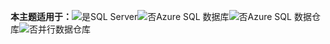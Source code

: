<Token>**本主题适用于：**![是](media/yes.png)SQL Server![否](media/no.png)Azure SQL 数据库![否](media/no.png)Azure SQL 数据仓库![否](media/no.png)并行数据仓库</Token>

